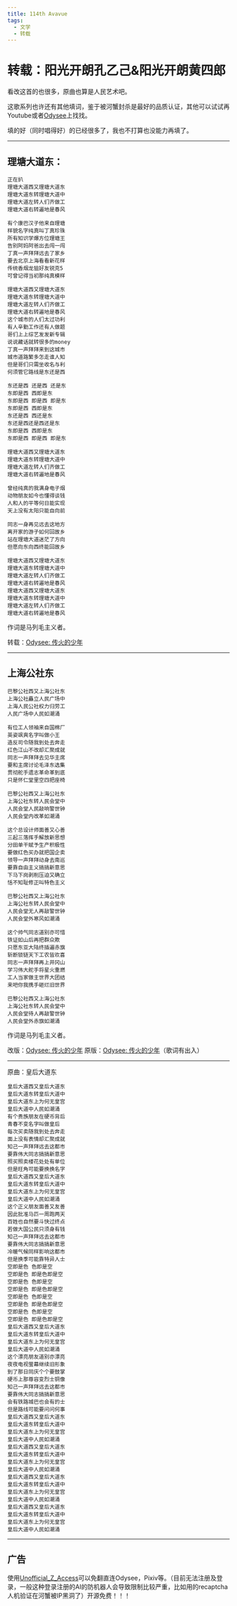 ```yaml
---
title: 114th Avavue
tags:
  - 文学
  - 转载
---
```


# 转载：阳光开朗孔乙己&阳光开朗黄四郎

<script setup>
import MidiPlayer from './MidiPlayer.vue';
</script>

<MidiPlayer MidiUrl="/midis/大道东边是什么.mid" SongTitle="大道东边是什么.mid" key="大道东边是什么" />

看改这首的也很多，原曲也算是人民艺术吧。

这歌系列也许还有其他填词，鉴于被河蟹封杀是最好的品质认证，其他可以试试再Youtube或者[Odysee](https://odysee.com/$/search?q=%E9%98%B3%E5%85%89%E5%BC%80%E6%9C%97)上找找。

填的好（同时唱得好）的已经很多了，我也不打算也没能力再填了。

---

## 理塘大道东：

```text
正在扒
理塘大道西又理塘大道东
理塘大道东转理塘大道中
理塘大道左转人们齐做工
理塘大道右转遍地是春风

有个康巴汉子他来自理塘
样貌名字纯真叫丁真珍珠
所有知识学爆方位理塘王
告别阿妈阿爸出去闯一闯
丁真一声拜拜远去了家乡
要去北京上海看看新花样
传统香烟龙狙好友锐克5
可曾记得当初那纯真模样

理塘大道西又理塘大道东
理塘大道东转理塘大道中
理塘大道左转人们齐做工
理塘大道右转遍地是春风
这个城市的人们太过功利
有人辛勤工作还有人做题
哥们上上综艺发发新专辑
说说藏话就转很多的money
丁真一声拜拜来到这城市
城市道路繁多怎走谁人知
但是哥们只需坐收名与利
何须管它路线是东还是西

东还是西 还是西 还是东
东即是西 西即是东
东即是西 即是西 即是东
东即是西 西即是东
东还是西 西还是东
东还是西还是西还是东
东即是西 西即是东
东即是西 即是西 即是东

理塘大道西又理塘大道东
理塘大道东转理塘大道中
理塘大道左转人们齐做工
理塘大道右转遍地是春风

曾经纯真的我满身电子烟
动物朋友如今也懂得谈钱
人和人的平等何日能实现
天上没有太阳只能自向前

同志一身再见远去这地方
离开家的游子如何回故乡
站在理塘大道迷茫了方向
但愿向东向西终能回故乡

理塘大道西又理塘大道东
理塘大道东转理塘大道中
理塘大道左转人们齐做工
理塘大道右转遍地是春风
理塘大道西又理塘大道东
理塘大道东转理塘大道中
理塘大道左转人们齐做工
理塘大道右转遍地是春风
```

作词是马列毛主义者。

转载：[Odysee: 传火的少年](https://odysee.com/@maliemaocommunist:1/%EF%BC%88%E5%A2%99%E5%86%85%E5%B7%B2%E5%88%A0%EF%BC%89%E3%80%90%E4%B8%81%E7%9C%9F%E3%80%91%E3%80%8A%E7%90%86%E5%A1%98%E5%A4%A7%E9%81%93%E4%B8%9C%E3%80%8B%E2%80%94%E2%80%94%E7%AC%AC9%E5%B1%8A%E9%A6%99%E6%B8%AF%E5%8D%81%E5%A4%A7%E5%8A%B2%E6%AD%8C%E9%87%91%E6%9B%B2%E5%A5%96:6)

---

## 上海公社东

```text
巴黎公社西又上海公社东
上海公社矗立人民广场中
上海人民公社权力归劳工
人民广场中人民如潮涌

有位工人领袖来自国棉厂
英姿飒爽名字叫做小王
造反司令随我到处去奔走
红色江山不改却汇聚成就
同志一声拜拜去见华主席
要和主席讨论毛泽东选集
贯彻舵手遗志革命革到底
只是怀仁堂里空四把座椅

巴黎公社西又上海公社东
上海公社东转人民会堂中
人民会堂人民敲响警世钟
人民会堂内改革如潮涌

这个总设计师面善又心善
三起三落挥手解放新思想
分田单干赋予生产积极性
要做红色买办就把国企卖
领导一声拜拜动身去南巡
要靠自由主义搞搞新意思
下马下岗剥削压迫又确立
恬不知耻修正叫特色主义

巴黎公社西又上海公社东
上海公社东转人民会堂中
人民会堂无人再敲警世钟
人民会堂外寒风如潮涌

这个帅气同志道别亦可惜
铁证如山后再把群众欺
只愿东亚大陆终插遍赤旗
斩断锁链天下工农皆欢喜
同志一声拜拜再上井冈山
学习伟大舵手将星火重燃
工人当家做主世界大团结
来吧你我携手砸烂旧世界

巴黎公社西又上海公社东
上海公社东转人民会堂中
人民会堂待人再敲警世钟
人民会堂外赤旗如潮涌
```

作词是马列毛主义者。

改版：[Odysee: 传火的少年](https://odysee.com/@maliemaocommunist:1/%E4%B8%8A%E6%B5%B7%E5%85%AC%E7%A4%BE%E4%B8%9C%E3%80%90%E5%8E%9F%E5%88%9Bpv%E3%80%91:5)
原版：[Odysee: 传火的少年](https://odysee.com/@maliemaocommunist:1/%E4%B8%8A%E6%B5%B7%E5%85%AC%E7%A4%BE%E4%B8%9C%EF%BC%88%E7%9A%87%E5%90%8E%E5%A4%A7%E9%81%93%E4%B8%9C%EF%BC%89%E3%80%90%E8%BD%AC%E8%BD%BD%E9%9D%9E%E5%8E%9F%E5%88%9B%E3%80%91:c)（歌词有出入）

---

原曲：皇后大道东

```text
皇后大道西又皇后大道东
皇后大道东转皇后大道中
皇后大道东上为何无皇宫
皇后大道中人民如潮涌
有个贵族朋友在硬币背后
青春不变名字叫做皇后
每次买卖随我到处去奔走
面上没有表情却汇聚成就
知己一声拜拜远去这都市
要靠伟大同志搞搞新意思
照买照卖楼花处处有单位
但是旺角可能要换换名字
皇后大道西又皇后大道东
皇后大道东转皇后大道中
皇后大道东上为何无皇宫
皇后大道中人民如潮涌
这个正义朋友面善又友善
因此批准马匹一周跑两天
百姓也自然要斗快过终点
若做大国公民只须身有钱
知己一声拜拜远去这都市
要靠伟大同志搞搞新意思
冷暖气候同样影响这都市
但是换季可能靠特异人士
空即是色 色即是空
空即是色 即是色即是空
空即是色 色即是空
空即是色 即是色即是空
空即是色 色即是空
空即是色 即是色即是空
空即是色 色即是空
空即是色 即是色即是空
皇后大道西又皇后大道东
皇后大道东转皇后大道中
皇后大道东上为何无皇宫
皇后大道中人民如潮涌
这个漂亮朋友道别亦漂亮
夜夜电视萤幕继续旧形象
到了那日同庆个个要鼓掌
硬币上那尊容变烈士铜像
知己一声拜拜远去这都市
要靠伟大同志搞搞新意思
会有铁路城巴也会有的士
但是路线可能要问问何事
皇后大道西又皇后大道东
皇后大道东转皇后大道中
皇后大道东上为何无皇宫
皇后大道中人民如潮涌
皇后大道西又皇后大道东
皇后大道东转皇后大道中
皇后大道东上为何无皇宫
皇后大道中人民如潮涌
皇后大道西又皇后大道东
皇后大道东转皇后大道中
皇后大道东上为何无皇宫
皇后大道中人民如潮涌
皇后大道西又皇后大道东
皇后大道东转皇后大道中
皇后大道东上为何无皇宫
皇后大道中人民如潮涌
```

---

## 广告

使用[Unofficial_Z_Access](/Unofficial_Z_Access/)可以免翻直连Odysee，Pixiv等。（目前无法注册及登录，一般这种登录注册的AI的防机器人会导致限制比较严重，比如用的recaptcha人机验证在河蟹被IP黑洞了）开源免费！！！

